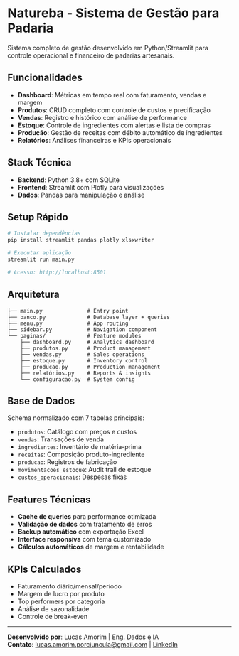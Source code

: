 # Natureba - Sistema de Gestão para Padaria

Sistema completo de gestão desenvolvido em Python/Streamlit para controle operacional e financeiro de padarias artesanais.

## Funcionalidades

- **Dashboard**: Métricas em tempo real com faturamento, vendas e margem
- **Produtos**: CRUD completo com controle de custos e precificação
- **Vendas**: Registro e histórico com análise de performance
- **Estoque**: Controle de ingredientes com alertas e lista de compras
- **Produção**: Gestão de receitas com débito automático de ingredientes
- **Relatórios**: Análises financeiras e KPIs operacionais

## Stack Técnica

- **Backend**: Python 3.8+ com SQLite
- **Frontend**: Streamlit com Plotly para visualizações
- **Dados**: Pandas para manipulação e análise

## Setup Rápido

```bash
# Instalar dependências
pip install streamlit pandas plotly xlsxwriter

# Executar aplicação
streamlit run main.py

# Acesso: http://localhost:8501
```

## Arquitetura

```
├── main.py              # Entry point
├── banco.py             # Database layer + queries
├── menu.py              # App routing
├── sidebar.py           # Navigation component
└── paginas/             # Feature modules
    ├── dashboard.py     # Analytics dashboard
    ├── produtos.py      # Product management
    ├── vendas.py        # Sales operations
    ├── estoque.py       # Inventory control
    ├── producao.py      # Production management
    ├── relatórios.py    # Reports & insights
    └── configuracao.py  # System config
```

## Base de Dados

Schema normalizado com 7 tabelas principais:
- `produtos`: Catálogo com preços e custos
- `vendas`: Transações de venda
- `ingredientes`: Inventário de matéria-prima
- `receitas`: Composição produto-ingrediente
- `producao`: Registros de fabricação
- `movimentacoes_estoque`: Audit trail de estoque
- `custos_operacionais`: Despesas fixas

## Features Técnicas

- **Cache de queries** para performance otimizada
- **Validação de dados** com tratamento de erros
- **Backup automático** com exportação Excel
- **Interface responsiva** com tema customizado
- **Cálculos automáticos** de margem e rentabilidade

## KPIs Calculados

- Faturamento diário/mensal/período
- Margem de lucro por produto
- Top performers por categoria
- Análise de sazonalidade
- Controle de break-even

---

**Desenvolvido por**: Lucas Amorim | Eng. Dados e IA  
**Contato**: lucas.amorim.porciuncula@gmail.com | [LinkedIn](https://linkedin.com/in/lucas-amorim-powerbi)
